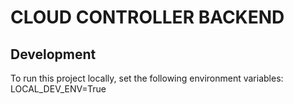 # CLOUD CONTROLLER BACKEND

## Development
To run this project locally, set the following environment variables:
LOCAL_DEV_ENV=True


